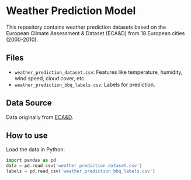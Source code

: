 # Weather Prediction Model

This repository contains weather prediction datasets based on the European Climate Assessment & Dataset (ECA&D) from 18 European cities (2000-2010).

## Files

- `weather_prediction_dataset.csv`: Features like temperature, humidity, wind speed, cloud cover, etc.
- `weather_prediction_bbq_labels.csv`: Labels for prediction.

## Data Source

Data originally from [ECA&D](http://www.ecad.eu).

## How to use

Load the data in Python:

```python
import pandas as pd
data = pd.read_csv('weather_prediction_dataset.csv')
labels = pd.read_csv('weather_prediction_bbq_labels.csv')
